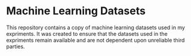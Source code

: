 # Machine Learning Datasets
This repository contains a copy of machine learning datasets used in my expriments. It was created to ensure that the datasets used in the expriments remain available and are not dependent upon unreliable third parties.
